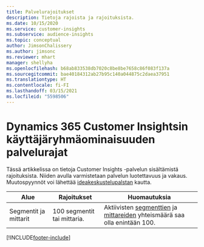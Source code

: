 ```yaml
---
title: Palvelurajoitukset
description: Tietoja rajoista ja rajoituksista.
ms.date: 10/15/2020
ms.service: customer-insights
ms.subservice: audience-insights
ms.topic: conceptual
author: JimsonChalissery
ms.author: jimsonc
ms.reviewer: mhart
manager: shellyha
ms.openlocfilehash: b68ab833538db7020c8be8be7658c86f083f137a
ms.sourcegitcommit: bae40184312ab27b95c140a044875c2daea37951
ms.translationtype: HT
ms.contentlocale: fi-FI
ms.lasthandoff: 03/15/2021
ms.locfileid: "5598506"
---
```

# <a name="service-limits-in-dynamics-365-customer-insights-audience-insights-capability"></a>Dynamics 365 Customer Insightsin käyttäjäryhmäominaisuuden palvelurajat

Tässä artikkelissa on tietoja Customer Insights -palvelun sisältämistä rajoituksista. Niiden avulla varmistetaan palvelun luotettavuus ja vakaus. Muutospyynnöt voi lähettää [ideakeskustelupalstan](https://go.microsoft.com/fwlink/?linkid=2074172) kautta. 
 
| Alue  | Rajoitukset  | Huomautuksia |
|-------------|---------------------------------------------------------------------|---------------------------------------------------------------------|
| Segmentit ja mittarit | 100 segmentit tai mittaria. | Aktiivisten [segmenttien](segments.md) ja [mittareiden](measures.md) yhteismäärä saa olla enintään 100.  |


[!INCLUDE[footer-include](../includes/footer-banner.md)]